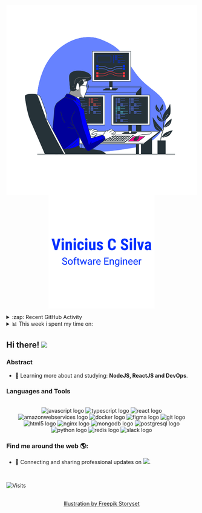 <!--
**vcsil/vcsil** is a ✨ _special_ ✨ repository because its `README.md` (this file) appears on your GitHub profile.

Here are some ideas to get you started:

- 🔭 I’m currently working on ...
- 🌱 I’m currently learning ...
- 👯 I’m looking to collaborate on ...
- 🤔 I’m looking for help with ...
- 💬 Ask me about ...
- 📫 How to reach me: ...
- 😄 Pronouns: ...
- ⚡ Fun fact: ...
-->

<p align="center">
  <span>
    <img align="center" width="510" src="./images/programming-banner.svg" />
  </a>
  <span>
    <img align="center" width="280" src="./images/signature.png" />
  </a>
</p>

<div align="center">

</div>

<details>
  <summary>:zap: Recent GitHub Activity</summary>
  
<!--RECENT_ACTIVITY:last_update-->
Last Updated: Friday, July 21st, 2023, 3:45:46 AM
<!--RECENT_ACTIVITY:last_update_end-->

<!--RECENT_ACTIVITY:start-->
1. ⬆️ Pushed 2 commit(s) to [vcsil/compararArquivosOFX](https://github.com/vcsil/compararArquivosOFX)<br>
2. ⬆️ Pushed 1 commit(s) to [vcsil/compararArquivosOFX](https://github.com/vcsil/compararArquivosOFX)<br>
3. ⬆️ Pushed 1 commit(s) to [vcsil/compararArquivosOFX](https://github.com/vcsil/compararArquivosOFX)<br>
4. ⬆️ Pushed 6 commit(s) to [vcsil/compararArquivosOFX](https://github.com/vcsil/compararArquivosOFX)<br>
5. ⬆️ Pushed 3 commit(s) to [vcsil/compararArquivosOFX](https://github.com/vcsil/compararArquivosOFX)<br>
6. ⬆️ Pushed 1 commit(s) to [vcsil/compararArquivosOFX](https://github.com/vcsil/compararArquivosOFX)<br>
7. ⬆️ Pushed 4 commit(s) to [vcsil/compararArquivosOFX](https://github.com/vcsil/compararArquivosOFX)<br>
 <!--RECENT_ACTIVITY:end-->

</details>

<details>
  <summary>📊 This week i spent my time on:</summary>

  <!--START_SECTION:waka-->

```txt
Python   3 mins          █████████████████████████   100.00 %
```

<!--END_SECTION:waka-->

</details>

## Hi there! <img src="https://raw.githubusercontent.com/iampavangandhi/iampavangandhi/master/gifs/Hi.gif" width="30px"></h2>

### Abstract

<!-- -   👨‍💻 I'm currently working full-time at ****. -->

-   🌱 Learning more about and studying: **NodeJS, ReactJS and DevOps**.

### Languages and Tools

<br/>

<div align="center">
  <img src="https://cdn.jsdelivr.net/gh/devicons/devicon/icons/javascript/javascript-original.svg" height="40" width="52" alt="javascript logo"  />
  <img src="https://cdn.jsdelivr.net/gh/devicons/devicon/icons/typescript/typescript-original.svg" height="40" width="52" alt="typescript logo"  />
  <img src="https://cdn.jsdelivr.net/gh/devicons/devicon/icons/react/react-original.svg" height="40" width="52" alt="react logo"  />
  <img src="https://cdn.jsdelivr.net/gh/devicons/devicon/icons/amazonwebservices/amazonwebservices-original.svg" height="40" width="52" alt="amazonwebservices logo"  />
  <img src="https://cdn.jsdelivr.net/gh/devicons/devicon/icons/docker/docker-original.svg" height="40" width="52" alt="docker logo"  />
  <img src="https://cdn.jsdelivr.net/gh/devicons/devicon/icons/figma/figma-original.svg" height="40" width="52" alt="figma logo"  />
  <img src="https://cdn.jsdelivr.net/gh/devicons/devicon/icons/git/git-original.svg" height="40" width="52" alt="git logo"  />
  <img src="https://cdn.jsdelivr.net/gh/devicons/devicon/icons/html5/html5-original.svg" height="40" width="52" alt="html5 logo"  />
  <img src="https://cdn.jsdelivr.net/gh/devicons/devicon/icons/nginx/nginx-original.svg" height="40" width="52" alt="nginx logo"  />
  <img src="https://cdn.jsdelivr.net/gh/devicons/devicon/icons/mongodb/mongodb-original.svg" height="40" width="52" alt="mongodb logo"  />
  <img src="https://cdn.jsdelivr.net/gh/devicons/devicon/icons/postgresql/postgresql-original.svg" height="40" width="52" alt="postgresql logo"  />
  <img src="https://cdn.jsdelivr.net/gh/devicons/devicon/icons/python/python-original.svg" height="40" width="52" alt="python logo"  />
  <img src="https://cdn.jsdelivr.net/gh/devicons/devicon/icons/redis/redis-original.svg" height="40" width="52" alt="redis logo"  />
  <img src="https://cdn.jsdelivr.net/gh/devicons/devicon/icons/slack/slack-original.svg" height="40" width="52" alt="slack logo"  />
</div>

### Find me around the web 🌎:

-   💼 Connecting and sharing professional updates on <a href="https://www.linkedin.com/in/vcsil/"><img src="https://img.shields.io/badge/LinkedIn-0077B5?style=for-the-badge&logo=linkedin&logoColor=white" width=88px/></a>.

<br/>

<!-- ![](https://komarev.com/ghpvc/?color=blue&style=flat&username=vcsil) -->

<p><img src="https://visitor-badge.glitch.me/badge?page_id=vcsil.vcsil" alt="Visits"></p>

<p align="center">
  <br/>
  <a href="https://storyset.com/web">Illustration by Freepik Storyset</a>
</p>
